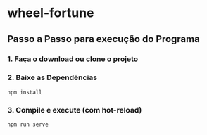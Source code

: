 # wheel-fortune

## Passo a Passo para execução do Programa

 ### 1. Faça o download ou clone o projeto

### 2. Baixe as Dependências 
```
npm install
```

### 3. Compile e execute (com hot-reload)
```
npm run serve

